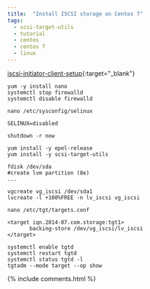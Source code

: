 ```yaml
---
title:  "Install ISCSI storage on Centos 7"
tags:
  - scsi-target-utils
  - tutorial
  - centos
  - centos 7
  - linux
---
```

<!-- {% include toc %} -->
[iscsi-initiator-client-setup](http://www.tecmint.com/iscsi-initiator-client-setup/){:target="_blank"}

```shell
yum -y install nano
systemctl stop firewalld
systemctl disable firewalld
```

```shell
nano /etc/sysconfig/selinux
```
```shell
SELINUX=disabled
```
```shell
shutdown -r now
```

```shell
yum install -y epel-release
yum install -y scsi-target-utils
```



```shell
fdisk /dev/sda
#create lvm partition (8e)
...
```


```shell
vgcreate vg_iscsi /dev/sda1
lvcreate -l +100%FREE -n lv_iscsi vg_iscsi
```



```shell
nano /etc/tgt/targets.conf
```
```shell
<target iqn.2014-07.com.storage:tgt1>
       backing-store /dev/vg_iscsi/lv_iscsi
</target>
```

```shell
systemctl enable tgtd
systemctl restart tgtd
systemctl status tgtd -l
tgtadm --mode target --op show
```

{% include comments.html %}